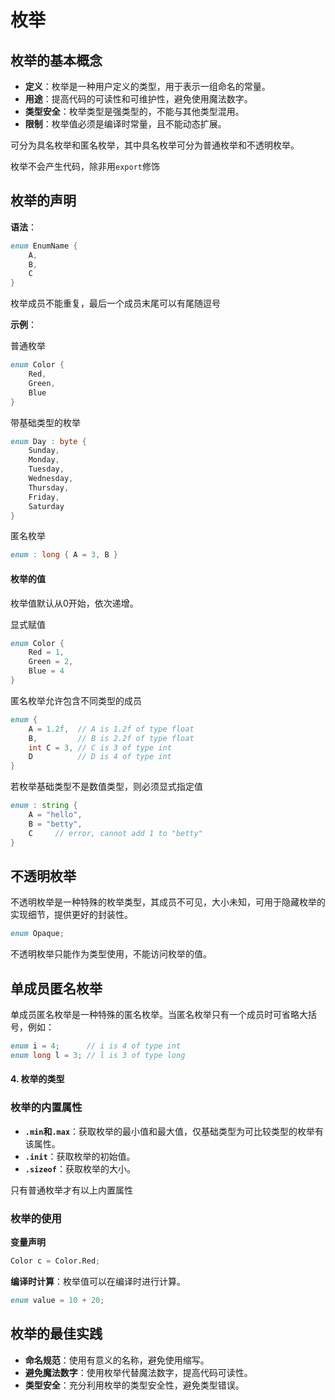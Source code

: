 # 枚举

## 枚举的基本概念
- **定义**：枚举是一种用户定义的类型，用于表示一组命名的常量。
- **用途**：提高代码的可读性和可维护性，避免使用魔法数字。
- **类型安全**：枚举类型是强类型的，不能与其他类型混用。
- **限制**：枚举值必须是编译时常量，且不能动态扩展。

可分为具名枚举和匿名枚举，其中具名枚举可分为普通枚举和不透明枚举。

枚举不会产生代码，除非用`export`修饰

## 枚举的声明
**语法**：
```d
enum EnumName {
    A,
    B,
    C
}
```
枚举成员不能重复，最后一个成员末尾可以有尾随逗号

**示例**：

普通枚举
```d
enum Color {
    Red,
    Green,
    Blue
}
```

带基础类型的枚举
```d
enum Day : byte {
    Sunday,
    Monday,
    Tuesday,
    Wednesday,
    Thursday,
    Friday,
    Saturday
}
```

匿名枚举
```d
enum : long { A = 3, B }
```

#### 枚举的值
枚举值默认从0开始，依次递增。

显式赋值
```d
enum Color {
    Red = 1,
    Green = 2,
    Blue = 4
}
```

匿名枚举允许包含不同类型的成员
```d
enum {
    A = 1.2f,  // A is 1.2f of type float
    B,         // B is 2.2f of type float
    int C = 3, // C is 3 of type int
    D          // D is 4 of type int
}
```

若枚举基础类型不是数值类型，则必须显式指定值
```d
enum : string {
    A = "hello",
    B = "betty",
    C     // error, cannot add 1 to "betty"
}
```

## 不透明枚举
不透明枚举是一种特殊的枚举类型，其成员不可见，大小未知，可用于隐藏枚举的实现细节，提供更好的封装性。

```d
enum Opaque;
```

不透明枚举只能作为类型使用，不能访问枚举的值。

## 单成员匿名枚举
单成员匿名枚举是一种特殊的匿名枚举。当匿名枚举只有一个成员时可省略大括号，例如：

```d
enum i = 4;      // i is 4 of type int
enum long l = 3; // l is 3 of type long
```

#### 4. 枚举的类型

### 枚举的内置属性
- **`.min`和`.max`**：获取枚举的最小值和最大值，仅基础类型为可比较类型的枚举有该属性。
- **`.init`**：获取枚举的初始值。
- **`.sizeof`**：获取枚举的大小。

只有普通枚举才有以上内置属性

### 枚举的使用
**变量声明**
```d
Color c = Color.Red;
```

**编译时计算**：枚举值可以在编译时进行计算。
```d
enum value = 10 + 20;
```

## 枚举的最佳实践
- **命名规范**：使用有意义的名称，避免使用缩写。
- **避免魔法数字**：使用枚举代替魔法数字，提高代码可读性。
- **类型安全**：充分利用枚举的类型安全性，避免类型错误。
